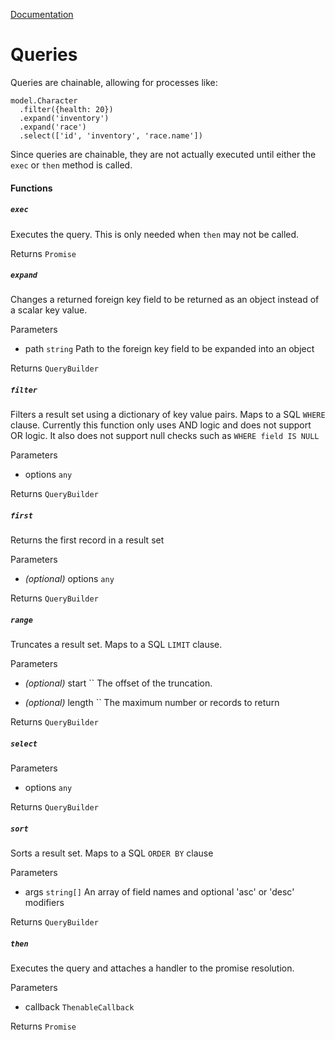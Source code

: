 [Documentation](index.md)

# Queries

Queries are chainable, allowing for processes like:

    model.Character
      .filter({health: 20})
      .expand('inventory')
      .expand('race')
      .select(['id', 'inventory', 'race.name'])

Since queries are chainable, they are not actually executed until either the `exec` or `then` method is called.


#### Functions

##### `exec`
Executes the query.  This is only needed when `then` may not be called.

Returns `Promise`

##### `expand`
Changes a returned foreign key field to be returned as an object instead of a scalar key value.

Parameters

*  path `string` Path to the foreign key field to be expanded into an object


Returns `QueryBuilder`

##### `filter`
Filters a result set using a dictionary of key value pairs.
Maps to a SQL `WHERE` clause.
Currently this function only uses AND logic and does not support OR logic.
It also does not support null checks such as `WHERE field IS NULL`

Parameters

*  options `any` 

Returns `QueryBuilder`

##### `first`
Returns the first record in a result set

Parameters

* *(optional)* options `any` 

Returns `QueryBuilder`

##### `range`
Truncates a result set.
Maps to a SQL `LIMIT` clause.

Parameters

* *(optional)* start `` The offset of the truncation.

* *(optional)* length `` The maximum number or records to return



Returns `QueryBuilder`

##### `select`


Parameters

*  options `any` 

Returns `QueryBuilder`

##### `sort`
Sorts a result set.
Maps to a SQL `ORDER BY` clause

Parameters

*  args `string[]` An array of field names and optional 'asc' or 'desc' modifiers




Returns `QueryBuilder`

##### `then`
Executes the query and attaches a handler to the promise resolution.

Parameters

*  callback `ThenableCallback` 

Returns `Promise`


